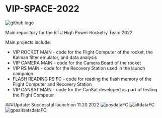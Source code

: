 # VIP-SPACE-2022

![github logo](https://user-images.githubusercontent.com/81519843/201768989-ed1dc04c-27de-4da1-bdf9-18541baf7715.png)

Main repository for the RTU High Power Rocketry Team 2022

Main projects include:
- VIP ROCKET MAIN - code for the Flight Computer of the rocket, the Kalman filter emulator, and data analysis
- VIP CAMERA MAIN - code for the Camera Board of the rocket
- VIP RS MAIN - code for the Recovery Station used in the launch campaign
- FLASH READING RS FC - code for reading the flash memory of the Flight Computer and Recovery Station
- VIP CANSAT MAIN - code for the CanSat developed as part of testing the Flight Computer

###Update: Successful launch on 11.20.2022
![posdataFC](https://user-images.githubusercontent.com/81519843/203169339-b8ca8a5c-1988-4e89-8897-df9d33131ed1.png)
![altdataFC](https://user-images.githubusercontent.com/81519843/203169398-9387b43e-2b66-4d2f-9865-cd4ad68b3bda.png)
![gpsaltsatsdataFC](https://user-images.githubusercontent.com/81519843/203169404-d34a2303-3cca-44f9-aae5-3b357617652a.png)

